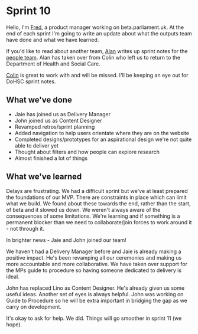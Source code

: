 # Sprint 10

Hello, I'm [Fred](https://twitter.com/gwizxrd), a product manager working on beta.parliament.uk. At the end of each sprint I'm going to write an update about what the outputs team have done and what we have learned.

If you'd like to read about another team, [Alan](https://twitter.com/alanmayers) writes up sprint notes for the [people team](https://ukparliament.github.io/sprintnotes.people). Alan has taken over from Colin who left us to return to the Department of Health and Social Care.

[Colin](https://twitter.com/ColinPattinson) is great to work with and will be missed. I'll be keeping an eye out for DoHSC sprint notes.

## What we've done

- Jaie has joined us as Delivery Manager
- John joined us as Content Designer
- Revamped retros/sprint planning
- Added navigation to help users orientate where they are on the website
- Completed designs/prototypes for an aspirational design we're not quite able to deliver yet
- Thought about filters and how people can explore research
- Almost finished a lot of things

## What we've learned

Delays are frustrating. We had a difficult sprint but we've at least prepared the foundations of our MVP. There are constraints in place which can limit what we build. We found about these towards the end, rather than the start, of beta and it slowed us down. We weren't always aware of the consequences of some limitations. We're learning and if something is a permanent blocker than we need to collaborate/join forces to work around it - not through it.

In brighter news - Jaie and John joined our team!

We haven't had a Delivery Manager before and Jaie is already making a positive impact. He's been revamping all our ceremonies and making us more accountable and more collaborative. We have taken over support for the MPs guide to procedure so having someone dedicated to delivery is ideal.

John has replaced Lino as Content Designer. He's already given us some useful ideas. Another set of eyes is always helpful. John was working on Guide to Procedure so he will be extra important in bridging the gap as we carry on development.

It's okay to ask for help. We did. Things will go smoother in sprint 11 (we hope).
